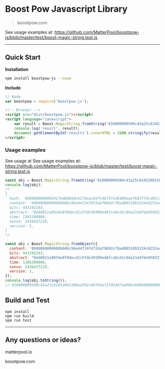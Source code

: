 # Boost Pow Javascript Library
> boostpow.com

See usage examples at: https://github.com/MatterPool/boostpow-js/blob/master/test/boost-magic-string.test.js

---

## Quick Start

**Installation**
```sh
npm install boostpow-js --save
```

**Include**
```javascript
// Node
var boostpow = require('boostpow-js');

```

```html
<!-- Browser -->
<script src="dist/boostpow.js"></script>
<script language="javascript">
    var result = Boost.MagicString.fromString('010000009500c43a25c624520b5100adf82cb9f9da72fd2447a496bc600b0000000000006cd862370395dedf1da2841ccda0fc489e3039de5f1ccddef0e834991a65600ea6c8cb4db3936a1ae3143991');
    console.log('result', result);
    document.getElementById('results').innerHTML = JSON.stringify(result.toObject());
</script>
```

### Usage examples

See usage at See usage examples at: https://github.com/MatterPool/boostpow-js/blob/master/test/boost-magic-string.test.js

```javascript
const obj = Boost.MagicString.fromString('010000009500c43a25c624520b5100adf82cb9f9da72fd2447a496bc600b0000000000006cd862370395dedf1da2841ccda0fc489e3039de5f1ccddef0e834991a65600ea6c8cb4db3936a1ae3143991');
console.log(obj);
/*
{
  hash: '0000000000002917ed80650c6174aac8dfc46f5fe36480aaef682ff6cd83c3ca',
  content: '0000000000000b60bc96a44724fd72daf9b92cf8ad00510b5224c6253ac40095',
  bits: 443192243,
  abstract: "0e60651a9934e8f0decd1c5fde39309e48fca0cd1c84a21ddfde95033762d86c",
  time: 1305200806,
  nonce: 2436437219,
  version: 1,
}
*/

const obj = Boost.MagicString.fromObject({
  content: '0000000000000b60bc96a44724fd72daf9b92cf8ad00510b5224c6253ac40095',
  bits: 443192243,
  abstract: "0e60651a9934e8f0decd1c5fde39309e48fca0cd1c84a21ddfde95033762d86c",
  time: 1305200806,
  nonce: 2436437219,
  version: 1,
});
console.log(obj.toString());
// 010000009500c43a25c624520b5100adf82cb9f9da72fd2447a496bc600b0000000000006cd862370395dedf1da2841ccda0fc489e3039de5f1ccddef0e834991a65600ea6c8cb4db3936a1ae3143991


```


## Build and Test

```
npm install
npm run build
npm run test
```

-----------

## Any questions or ideas?

matterpool.io

boostpow.com

